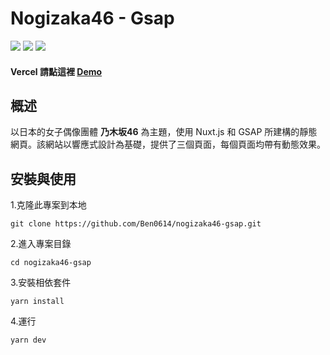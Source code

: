 # Nogizaka46 - Gsap

![](https://img.shields.io/badge/nuxt-2.15.7-green)
![](https://img.shields.io/badge/vuetify-2.5.5-green)
![](https://img.shields.io/badge/gsap-3.11.3-green)

#### Vercel 請點這裡 [Demo](https://nogizaka46-gsap-u55s.vercel.app/)

## 概述

以日本的女子偶像團體 **乃木坂46** 為主題，使用 Nuxt.js 和 GSAP 所建構的靜態網頁。該網站以響應式設計為基礎，提供了三個頁面，每個頁面均帶有動態效果。

## 安裝與使用

1.克隆此專案到本地
```
git clone https://github.com/Ben0614/nogizaka46-gsap.git
```
2.進入專案目錄
```
cd nogizaka46-gsap
```
3.安裝相依套件
```
yarn install
```
4.運行
```
yarn dev
```